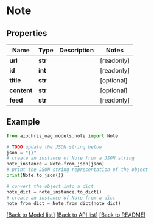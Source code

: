 # Note


## Properties

Name | Type | Description | Notes
------------ | ------------- | ------------- | -------------
**url** | **str** |  | [readonly] 
**id** | **int** |  | [readonly] 
**title** | **str** |  | [optional] 
**content** | **str** |  | [optional] 
**feed** | **str** |  | [readonly] 

## Example

```python
from aiochris_oag.models.note import Note

# TODO update the JSON string below
json = "{}"
# create an instance of Note from a JSON string
note_instance = Note.from_json(json)
# print the JSON string representation of the object
print(Note.to_json())

# convert the object into a dict
note_dict = note_instance.to_dict()
# create an instance of Note from a dict
note_from_dict = Note.from_dict(note_dict)
```
[[Back to Model list]](../README.md#documentation-for-models) [[Back to API list]](../README.md#documentation-for-api-endpoints) [[Back to README]](../README.md)



